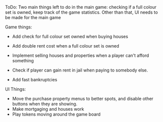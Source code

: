 ToDo:
Two main things left to do in the main game: checking if a full colour set is owned, keep track of the game statistics.
Other than that, UI needs to be made for the main game

Game things:
- Add check for full colour set owned when buying houses
- Add double rent cost when a full colour set is owned
- Implement selling houses and properties when a player can't afford something

- Check if player can gain rent in jail when paying to somebody else.
- Add fast bankruptcies

UI Things:
- Move the purchase property menus to better spots, and disable other buttons when they are showing.
- Make mortgaging and houses work
- Play tokens moving around the game board
